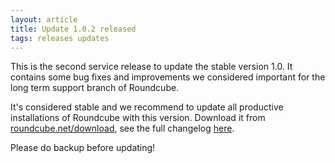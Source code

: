 ```yaml
---
layout: article
title: Update 1.0.2 released
tags: releases updates
---
```

This is the second service release to update the stable version 1.0. It contains
some bug fixes and improvements we considered important for the long term support
branch of Roundcube.

It's considered stable and we recommend to update all productive installations
of Roundcube with this version. Download it from [roundcube.net/download](http://roundcube.net/download),
see the full changelog [here](http://trac.roundcube.net/wiki/Changelog).

Please do backup before updating!
